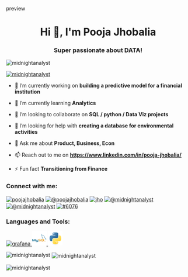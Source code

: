 

preview
<h1 align="center">Hi 👋, I'm Pooja Jhobalia</h1>
<h3 align="center">Super passionate about DATA!</h3>

<p align="left"> <img src="https://komarev.com/ghpvc/?username=midnightanalyst&label=Profile%20views&color=0e75b6&style=flat" alt="midnightanalyst" /> </p>

<p align="left"> <a href="https://github.com/ryo-ma/github-profile-trophy"><img src="https://github-profile-trophy.vercel.app/?username=midnightanalyst" alt="midnightanalyst" /></a> </p>

- 🔭 I’m currently working on **building a predictive model for a financial institution**

- 🌱 I’m currently learning **Analytics**

- 👯 I’m looking to collaborate on **SQL / python / Data Viz projects**

- 🤝 I’m looking for help with **creating a database for environmental activities**

- 💬 Ask me about **Product, Business, Econ**

- 📫 Reach out to me on **https://www.linkedin.com/in/pooja-jhobalia/**

- ⚡ Fun fact **Transitioning from Finance**

<h3 align="left">Connect with me:</h3>
<p align="left">
<a href="https://twitter.com/poojajhobalia" target="blank"><img align="center" src="https://raw.githubusercontent.com/rahuldkjain/github-profile-readme-generator/master/src/images/icons/Social/twitter.svg" alt="poojajhobalia" height="30" width="40" /></a>
<a href="https://linkedin.com/in/@poojajhobalia" target="blank"><img align="center" src="https://raw.githubusercontent.com/rahuldkjain/github-profile-readme-generator/master/src/images/icons/Social/linked-in-alt.svg" alt="@poojajhobalia" height="30" width="40" /></a>
<a href="https://kaggle.com/jho" target="blank"><img align="center" src="https://raw.githubusercontent.com/rahuldkjain/github-profile-readme-generator/master/src/images/icons/Social/kaggle.svg" alt="jho" height="30" width="40" /></a>
<a href="https://www.hackerrank.com/@midnightanalyst" target="blank"><img align="center" src="https://raw.githubusercontent.com/rahuldkjain/github-profile-readme-generator/master/src/images/icons/Social/hackerrank.svg" alt="@midnightanalyst" height="30" width="40" /></a>
<a href="https://www.leetcode.com/@midnightanalyst" target="blank"><img align="center" src="https://raw.githubusercontent.com/rahuldkjain/github-profile-readme-generator/master/src/images/icons/Social/leet-code.svg" alt="@midnightanalyst" height="30" width="40" /></a>
<a href="https://discord.gg/#6076" target="blank"><img align="center" src="https://raw.githubusercontent.com/rahuldkjain/github-profile-readme-generator/master/src/images/icons/Social/discord.svg" alt="#6076" height="30" width="40" /></a>
</p>

<h3 align="left">Languages and Tools:</h3>
<p align="left"> <a href="https://grafana.com" target="_blank" rel="noreferrer"> <img src="https://www.vectorlogo.zone/logos/grafana/grafana-icon.svg" alt="grafana" width="40" height="40"/> </a> <a href="https://www.mysql.com/" target="_blank" rel="noreferrer"> <img src="https://raw.githubusercontent.com/devicons/devicon/master/icons/mysql/mysql-original-wordmark.svg" alt="mysql" width="40" height="40"/> </a> <a href="https://www.python.org" target="_blank" rel="noreferrer"> <img src="https://raw.githubusercontent.com/devicons/devicon/master/icons/python/python-original.svg" alt="python" width="40" height="40"/> </a> </p>

<p><img align="left" src="https://github-readme-stats.vercel.app/api/top-langs?username=midnightanalyst&show_icons=true&locale=en&layout=compact" alt="midnightanalyst" /></p>

<p>&nbsp;<img align="center" src="https://github-readme-stats.vercel.app/api?username=midnightanalyst&show_icons=true&locale=en" alt="midnightanalyst" /></p>

<p><img align="center" src="https://github-readme-streak-stats.herokuapp.com/?user=midnightanalyst&" alt="midnightanalyst" /></p>


<!---
PoojaJhobalia/PoojaJhobalia is a ✨ special ✨ repository because its `README.md` (this file) appears on your GitHub profile.
You can click the Preview link to take a look at your changes.
--->

